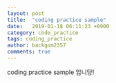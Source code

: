 ```yaml
---
layout: post
title:  "coding practice sample"
date:   2019-01-18 06:11:23 +0900
category: code_practice
tags: coding_practice
author: backgom2357
comments: true
---
```

coding practice sample 입니당!
